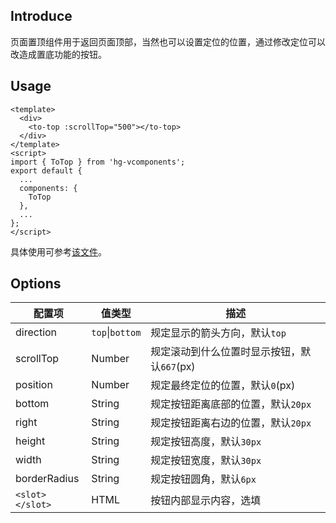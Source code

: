 ## Introduce
页面置顶组件用于返回页面顶部，当然也可以设置定位的位置，通过修改定位可以改造成置底功能的按钮。

## Usage
```
<template>
  <div>
    <to-top :scrollTop="500"></to-top>
  </div>
</template>
<script>
import { ToTop } from 'hg-vcomponents';
export default {
  ...
  components: {
    ToTop
  },
  ...
};
</script>
```
具体使用可参考[该文件](../../examples/fixedtitle.vue)。

## Options
配置项 | 值类型 | 描述
--- | --- | ---
direction | `top`\|`bottom` | 规定显示的箭头方向，默认`top`
scrollTop | Number | 规定滚动到什么位置时显示按钮，默认`667`(px)
position | Number | 规定最终定位的位置，默认`0`(px)
bottom | String | 规定按钮距离底部的位置，默认`20px`
right | String | 规定按钮距离右边的位置，默认`20px`
height | String | 规定按钮高度，默认`30px`
width | String | 规定按钮宽度，默认`30px`
borderRadius | String | 规定按钮圆角，默认`6px`
`<slot></slot>` | HTML | 按钮内部显示内容，选填